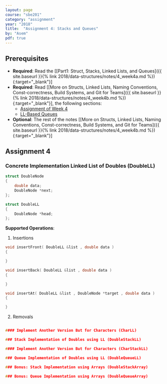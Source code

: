 ```yaml
---
layout: page
course: "sbe201"
category: "assignment"
year: "2018"
title:  "Assignment 4: Stacks and Queues"
by: "Asem"
pdf: true
---
```


## Prerequisites

* **Required**: Read the \[[Part1: Struct, Stacks, Linked Lists, and Queues]({{ site.baseurl }}{% link 2018/data-structures/notes/4_week4a.md %}){:target="_blank"}\] 
* **Required**: Read \[[More on Structs, Linked Lists, Naming Conventions, Const-correctness, Build Systems, and Git for Teams]({{ site.baseurl }}{% link 2018/data-structures/notes/4_week4b.md %}){:target="_blank"}\], the following sections:
    * [Assignment of Week 4](/2018/data-structures/notes/4_week4b.html#assignment-of-week-4)
    * [LL-Based Queues](/2018/data-structures/notes/4_week4b.html#ll-based-queues)
* **Optional**: The rest of the notes \[[More on Structs, Linked Lists, Naming Conventions, Const-correctness, Build Systems, and Git for Teams]({{ site.baseurl }}{% link 2018/data-structures/notes/4_week4b.md %}){:target="_blank"}\]


## Assignment 4

### Concrete Implementation Linked List of Doubles (DoubleLL)

```c++
struct DoubleNode
{
    double data;
    DoubleNode *next;
};

struct DoubleLL
{
    DoubleNode *head;
};
```

**Supported Operations**:

1. Insertions

```c++
void insertFront( DoubleLL &list , double data )
{

}

void insertBack( DoubleLL &list , double data )
{

}

void insertAt( DoubleLL &list , DoubleNode *target , double data )
{

}
```

2. Removals

```c++

#### Implement Another Version But for Characters (CharLL)

### Stack Implementation of Doubles using LL (DoubleStackLL)

#### Implement Another Version But for Characters (CharStackLL)

### Queue Implementation of Doubles using LL (DoubleQueueLL)

### Bonus: Stack Implementation using Arrays (DoubleStackArray)

### Bonus: Queue Implementation using Arrays (DoubleQueueArray)
